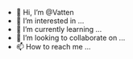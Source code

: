 - 👋 Hi, I’m @Vatten
- 👀 I’m interested in ...
- 🌱 I’m currently learning ...
- 💞️ I’m looking to collaborate on ...
- 📫 How to reach me ...

<!---
Vatten/Vatten is a ✨ special ✨ repository because its `README.md` (this file) appears on your GitHub profile.
You can click the Preview link to take a look at your changes.
--->
